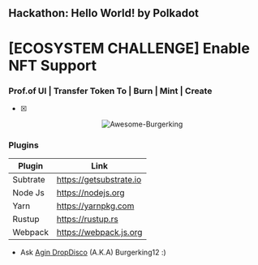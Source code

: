 ## Hackathon: Hello World! by Polkadot
# [ECOSYSTEM CHALLENGE] Enable NFT Support

### Prof.of UI | Transfer Token To | Burn | Mint | Create
- [x] <p align="center">
    <a>
        <img src="https://raw.githubusercontent.com/burgerking12/Polkadot-Hello-World-Hackathon/main/ERC20-With-INK/Tutorial/upload_wasm%26metadata.png" alt="Awesome-Burgerking"/>
    </a>
</p>




### Plugins

| Plugin | Link |
| ------ | ------ |
| Subtrate | https://getsubstrate.io |
| Node Js | https://nodejs.org |
| Yarn | https://yarnpkg.com |
| Rustup | https://rustup.rs |
| Webpack |https://webpack.js.org |'

* Ask [Agin DropDisco](https://twitter.com/agin_webdev) (A.K.A) Burgerking12 :)
